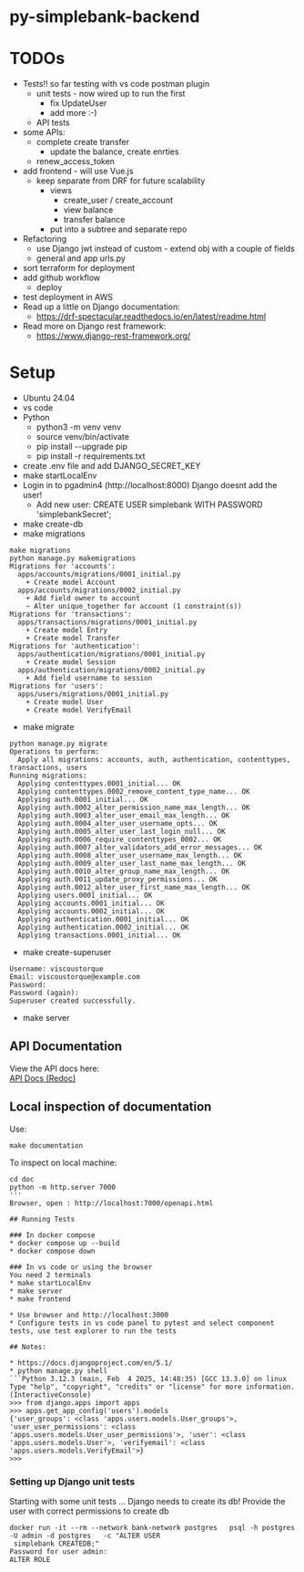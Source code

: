 # py-simplebank-backend

# TODOs
* Tests!! so far testing with vs code postman plugin
  * unit tests - now wired up to run the first
    * fix UpdateUser
    * add more :-)
  * API tests
* some APIs:
  * complete create transfer
    * update the balance, create enrties
  * renew_access_token
* add frontend - will use Vue.js
  * keep separate from DRF for future scalability
    * views
      * create_user / create_account
      * view balance
      * transfer balance
    * put into a subtree and separate repo
* Refactoring
  * use Django jwt instead of custom - extend obj with a couple of fields
  * general and app urls.py
* sort terraform for deployment
* add github workflow
  * deploy
* test deployment in AWS
* Read up a little on Django documentation:
  * https://drf-spectacular.readthedocs.io/en/latest/readme.html
* Read more on Django rest framework:
  * https://www.django-rest-framework.org/

# Setup

* Ubuntu 24.04
* vs code
* Python
    * python3 -m venv venv
    * source venv/bin/activate
    * pip install --upgrade pip
    * pip install -r requirements.txt
* create .env file and add DJANGO_SECRET_KEY
* make startLocalEnv
* Login in to pgadmin4 (http://localhost:8000) Django doesnt add the user!
    * Add new user: CREATE USER simplebank WITH PASSWORD 'simplebankSecret';
* make create-db
* make migrations
```
make migrations
python manage.py makemigrations
Migrations for 'accounts':
  apps/accounts/migrations/0001_initial.py
    + Create model Account
  apps/accounts/migrations/0002_initial.py
    + Add field owner to account
    ~ Alter unique_together for account (1 constraint(s))
Migrations for 'transactions':
  apps/transactions/migrations/0001_initial.py
    + Create model Entry
    + Create model Transfer
Migrations for 'authentication':
  apps/authentication/migrations/0001_initial.py
    + Create model Session
  apps/authentication/migrations/0002_initial.py
    + Add field username to session
Migrations for 'users':
  apps/users/migrations/0001_initial.py
    + Create model User
    + Create model VerifyEmail
```
* make migrate
```
python manage.py migrate
Operations to perform:
  Apply all migrations: accounts, auth, authentication, contenttypes, transactions, users
Running migrations:
  Applying contenttypes.0001_initial... OK
  Applying contenttypes.0002_remove_content_type_name... OK
  Applying auth.0001_initial... OK
  Applying auth.0002_alter_permission_name_max_length... OK
  Applying auth.0003_alter_user_email_max_length... OK
  Applying auth.0004_alter_user_username_opts... OK
  Applying auth.0005_alter_user_last_login_null... OK
  Applying auth.0006_require_contenttypes_0002... OK
  Applying auth.0007_alter_validators_add_error_messages... OK
  Applying auth.0008_alter_user_username_max_length... OK
  Applying auth.0009_alter_user_last_name_max_length... OK
  Applying auth.0010_alter_group_name_max_length... OK
  Applying auth.0011_update_proxy_permissions... OK
  Applying auth.0012_alter_user_first_name_max_length... OK
  Applying users.0001_initial... OK
  Applying accounts.0001_initial... OK
  Applying accounts.0002_initial... OK
  Applying authentication.0001_initial... OK
  Applying authentication.0002_initial... OK
  Applying transactions.0001_initial... OK
  ```
  * make create-superuser
```
Username: viscoustorque
Email: viscoustorque@example.com
Password: 
Password (again): 
Superuser created successfully.
```
* make server

## API Documentation

View the API docs here:  
[API Docs (Redoc)](https://viscoustorque.github.io/py-simplebank-django/openapi.html)

## Local inspection of documentation
Use:
```
make documentation
```
To inspect on local machine:
```
cd doc
python -m http.server 7000
'''
Browser, open : http://localhost:7000/openapi.html

## Running Tests

### In docker compose
* docker compose up --build
* docker compose down

### In vs code or using the browser
You need 2 terminals
* make startLocalEnv
* make server
* make frontend 

* Use browser and http://localhost:3000
* Configure tests in vs code panel to pytest and select component tests, use test explorer to run the tests

## Notes:

* https://docs.djangoproject.com/en/5.1/
* python manage.py shell
```Python 3.12.3 (main, Feb  4 2025, 14:48:35) [GCC 13.3.0] on linux
Type "help", "copyright", "credits" or "license" for more information.
(InteractiveConsole)
>>> from django.apps import apps
>>> apps.get_app_config('users').models
{'user_groups': <class 'apps.users.models.User_groups'>, 'user_user_permissions': <class 'apps.users.models.User_user_permissions'>, 'user': <class 'apps.users.models.User'>, 'verifyemail': <class 'apps.users.models.VerifyEmail'>}
>>> 
```

### Setting up Django unit tests
Starting with some unit tests ... Django needs to create its db!
Provide the user with correct permissions to create db
```
docker run -it --rm --network bank-network postgres   psql -h postgres -U admin -d postgres   -c "ALTER USER
 simplebank CREATEDB;"
Password for user admin: 
ALTER ROLE
```
